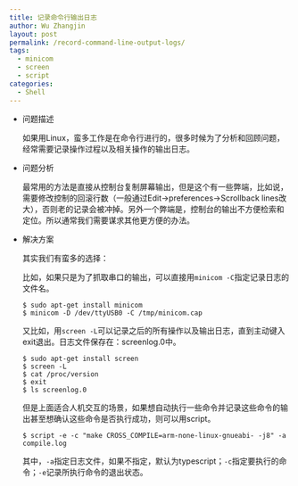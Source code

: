 ```yaml
---
title: 记录命令行输出日志
author: Wu Zhangjin
layout: post
permalink: /record-command-line-output-logs/
tags:
  - minicom
  - screen
  - script
categories:
  - Shell
---
```

* 问题描述

  如果用Linux，蛮多工作是在命令行进行的，很多时候为了分析和回顾问题，经常需要记录操作过程以及相关操作的输出日志。

* 问题分析

  最常用的方法是直接从控制台复制屏幕输出，但是这个有一些弊端，比如说，需要修改控制的回滚行数（一般通过Edit->preferences->Scrollback lines改大），否则老的记录会被冲掉。另外一个弊端是，控制台的输出不方便检索和定位。所以通常我们需要谋求其他更方便的办法。

* 解决方案

  其实我们有蛮多的选择：

  比如，如果只是为了抓取串口的输出，可以直接用`minicom -C`指定记录日志的文件名。

      $ sudo apt-get install minicom
      $ minicom -D /dev/ttyUSB0 -C /tmp/minicom.cap


  又比如，用`screen -L`可以记录之后的所有操作以及输出日志，直到主动键入exit退出。日志文件保存在：screenlog.0中。

      $ sudo apt-get install screen
      $ screen -L
      $ cat /proc/version
      $ exit
      $ ls screenlog.0

  但是上面适合人机交互的场景，如果想自动执行一些命令并记录这些命令的输出甚至想确认这些命令是否执行成功，则可以用script。

      $ script -e -c "make CROSS_COMPILE=arm-none-linux-gnueabi- -j8" -a compile.log

  其中，`-a`指定日志文件，如果不指定，默认为typescript；`-c`指定要执行的命令；`-e`记录所执行命令的退出状态。
